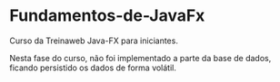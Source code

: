 # Fundamentos-de-JavaFx

Curso da Treinaweb Java-FX para iniciantes.

Nesta fase do curso, não foi implementado a parte da base de dados, ficando persistido os dados de forma volátil.
